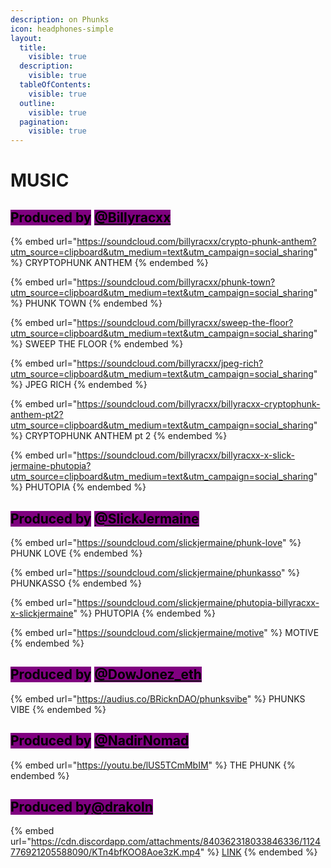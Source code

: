 ```yaml
---
description: on Phunks
icon: headphones-simple
layout:
  title:
    visible: true
  description:
    visible: true
  tableOfContents:
    visible: true
  outline:
    visible: true
  pagination:
    visible: true
---
```


# MUSIC

## <mark style="background-color:purple;">Produced by</mark> [<mark style="background-color:purple;">@Billyracxx</mark>](https://twitter.com/Billyracxx)

{% embed url="https://soundcloud.com/billyracxx/crypto-phunk-anthem?utm_source=clipboard&utm_medium=text&utm_campaign=social_sharing" %}
CRYPTOPHUNK ANTHEM
{% endembed %}

{% embed url="https://soundcloud.com/billyracxx/phunk-town?utm_source=clipboard&utm_medium=text&utm_campaign=social_sharing" %}
PHUNK TOWN
{% endembed %}

{% embed url="https://soundcloud.com/billyracxx/sweep-the-floor?utm_source=clipboard&utm_medium=text&utm_campaign=social_sharing" %}
SWEEP THE FLOOR
{% endembed %}

{% embed url="https://soundcloud.com/billyracxx/jpeg-rich?utm_source=clipboard&utm_medium=text&utm_campaign=social_sharing" %}
JPEG RICH
{% endembed %}

{% embed url="https://soundcloud.com/billyracxx/billyracxx-cryptophunk-anthem-pt2?utm_source=clipboard&utm_medium=text&utm_campaign=social_sharing" %}
CRYPTOPHUNK ANTHEM pt 2
{% endembed %}

{% embed url="https://soundcloud.com/billyracxx/billyracxx-x-slick-jermaine-phutopia?utm_source=clipboard&utm_medium=text&utm_campaign=social_sharing" %}
PHUTOPIA
{% endembed %}

## <mark style="background-color:purple;">Produced by</mark> [<mark style="background-color:purple;">@SlickJermaine</mark>](https://twitter.com/SlickJermaine)

{% embed url="https://soundcloud.com/slickjermaine/phunk-love" %}
PHUNK LOVE&#x20;
{% endembed %}

{% embed url="https://soundcloud.com/slickjermaine/phunkasso" %}
PHUNKASSO
{% endembed %}

{% embed url="https://soundcloud.com/slickjermaine/phutopia-billyracxx-x-slickjermaine" %}
PHUTOPIA
{% endembed %}

{% embed url="https://soundcloud.com/slickjermaine/motive" %}
MOTIVE&#x20;
{% endembed %}

## <mark style="background-color:purple;">Produced by</mark> [<mark style="background-color:purple;">@DowJonez\_eth</mark>](https://twitter.com/DowJonez_eth)

{% embed url="https://audius.co/BRicknDAO/phunksvibe" %}
PHUNKS VIBE
{% endembed %}

## <mark style="background-color:purple;">Produced by</mark> [<mark style="background-color:purple;">@NadirNomad</mark>](https://twitter.com/NadirNomad)

{% embed url="https://youtu.be/lUS5TCmMbIM" %}
THE PHUNK
{% endembed %}

## <mark style="background-color:purple;">Produced by</mark>[<mark style="background-color:purple;">@drakoln</mark>](https://twitter.com/drakoln)

{% embed url="https://cdn.discordapp.com/attachments/840362318033846336/1124776921205588090/KTn4bfKOO8Aoe3zK.mp4" %}
[LINK](https://twitter.com/drakoln/status/1675213541195022337?s=20)
{% endembed %}
